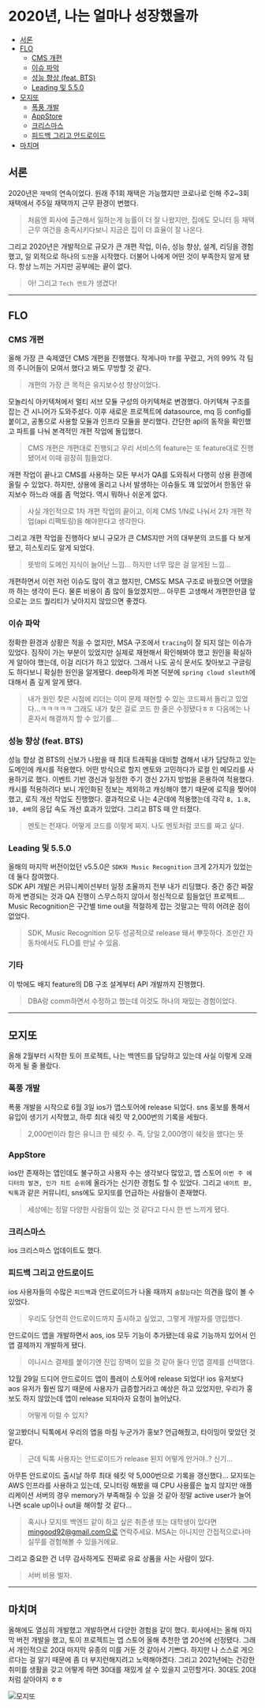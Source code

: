 # 2020년, 나는 얼마나 성장했을까

* [서론](#서론)
* [FLO](#FLO)
  * [CMS 개편](#CMS-개편)
  * [이슈 파악](#이슈-파악)
  * [성능 향상 (feat. BTS)](#성능-향상-(feat.-BTS))
  * [Leading 및 5.5.0](#Leading-및-5.5.0)
* [모지또](#모지또)
  * [폭풍 개발](#폭풍-개발)
  * [AppStore](#AppStore)
  * [크리스마스](#크리스마스)
  * [피드백 그리고 안드로이드](#피드백-그리고-안드로이드)
* [마치며](#마치며)

## 서론
2020년은 ```재택```의 연속이었다. 원래 주1회 재택은 가능했지만 코로나로 인해 주2~3회 재택에서 주5일 재택까지 근무 환경이 변했다.
> 처음엔 회사에 출근해서 일하는게 능률이 더 잘 나왔지만, 집에도 모니터 등 재택 근무 여건을 충족시키다보니 지금은 집이 더 효율이 잘 나온다.

그리고 2020년은 개발적으로 규모가 큰 개편 작업, 이슈, 성능 향상, 설계, 리딩을 경험했고, 일 외적으로 하나의 ```도전```을 시작했다. 
더불어 나에게 어떤 것이 부족한지 알게 됐다. 항상 느끼는 거지만 공부에는 끝이 없다. 
> 아! 그리고 ```Tech 멘토```가 생겼다!

---

## FLO

### CMS 개편
올해 가장 큰 숙제였던 CMS 개편을 진행했다. 작게나마 ```TF```를 꾸렸고, 거의 99% 각 팀의 주니어들이 모여서 했다고 봐도 무방할 것 같다.
> 개편의 가장 큰 목적은 유지보수성 향상이었다.

모놀리식 아키텍쳐에서 멀티 서브 모듈 구성의 아키텍쳐로 변경했다. 아키텍쳐 구조를 잡는 건 시니어가 도와주셨다. 
이후 새로운 프로젝트에 datasource, mq 등 config를 붙이고, 공통으로 사용할 모듈과 인프라 모듈을 분리했다. 
간단한 api의 동작을 확인했고 파트를 나눠 본격적인 개편 작업에 돌입했다.
> CMS 개편은 개편대로 진행되고 우리 서비스의 feature는 또 feature대로 진행됐어서 이때 굉장히 힘들었다.

개편 작업이 끝나고 CMS를 사용하는 모든 부서가 QA를 도와줘서 다행히 상용 환경에 올릴 수 있었다. 
하지만, 상용에 올리고 나서 발생하는 이슈들도 꽤 있었어서 한동안 유지보수 하느라 애를 좀 먹었다. 역시 뭐하나 쉬운게 없다. 
> 사실 개인적으로 1차 개편 작업의 끝이고, 이제 CMS 1/N로 나눠서 2차 개편 작업(api 리팩토링)을 해야한다고 생각한다.

그리고 개편 작업을 진행하다 보니 규모가 큰 CMS지만 거의 대부분의 코드를 다 보게 됐고, 히스토리도 알게 되었다.
> 뜻밖의 도메인 지식이 늘어난 느낌... 하지만 너무 많은 걸 알게된 느낌...

개편하면서 이런 저런 이슈도 많이 겪고 했지만, CMS도 MSA 구조로 바꿨으면 어땠을까 하는 생각이 든다. 물론 비용이 좀 많이 들었겠지만... 
아무튼 고생해서 개편한만큼 앞으로는 코드 퀄리티가 낮아지지 않았으면 좋겠다.

### 이슈 파악
정확한 환경과 상황은 적을 수 없지만, MSA 구조에서 ```tracing```이 잘 되지 않는 이슈가 있었다. 
짐작이 가는 부분이 있었지만 실제로 재현해서 확인해봐야 했고 원인을 확실하게 알아야 했는데, 이걸 리더가 하고 있었다. 
그래서 나도 공식 문서도 찾아보고 구글링도 하다보니 확실한 원인을 알게됐다. 
deep하게 파본 덕분에 ```spring cloud sleuth```에 대해서 좀 깊게 알게 됐다.
> 내가 원인 찾은 시점에 리더는 이미 문제 재현할 수 있는 코드짜서 돌리고 있었다...ㅋㅋㅋㅋㅋ
> 그래도 내가 찾은 걸로 코드 한 줄은 수정됐다ㅎㅎ  다음에는 나 혼자서 해결까지 할 수 있기를...

### 성능 향상 (feat. BTS)
성능 향상 겸 BTS의 신보가 나왔을 때 최대 트래픽을 대비할 겸해서 내가 담당하고 있는 도메인에 캐시를 적용했다. 
어떤 방식으로 할지 멘토와 고민하다가 로컬 인 메모리를 사용하기로 했다. 이벤트 기반 갱신과 일정한 주기 갱신 2가지 방법을 혼용하여 적용했다.
캐시를 적용하려다 보니 개인화된 정보는 제외하고 캐싱해야 했기 때문에 로직을 찢어야 했고, 로직 개선 작업도 진행했다. 
결과적으로 나는 4군데에 적용했는데 각각 ```8, 1.8, 10, 4배```의 응답 속도 개선 효과가 있었다. 그리고 BTS 때 안 터졌다.
> 멘토는 천재다. 어떻게 코드를 이렇게 짜지. 나도 멘토처럼 코드를 짜고 싶다.
  
### Leading 및 5.5.0
올해의 마지막 버전이었던 v5.5.0은 ```SDK와 Music Recognition``` 크게 2가지가 있었는데 둘다 참여했다.<br>
SDK API 개발은 커뮤니케이션부터 일정 조율까지 전부 내가 리딩했다. 중간 중간 짜잘하게 변경되는 것과 QA 진행이 스무스하지 않아서 정신적으로 힘들었던 프로젝트... 
Music Recognition은 구간별 time out을 적절하게 잡는 것말고는 딱히 어려운 점이 없었다.
> SDK, Music Recognition 모두 성공적으로 release 돼서 뿌듯하다. 조만간 자동차에서도 FLO를 만날 수 있음.

### 기타
이 밖에도 배지 feature의 DB 구조 설계부터 API 개발까지 진행했다.
> DBA랑 comm하면서 수정하고 했는데 이것도 하나의 재밌는 경험이었다.

---

## 모지또
올해 2월부터 시작한 토이 프로젝트, 나는 백엔드를 담당하고 있는데 사실 이렇게 오래 하게 될 줄 몰랐다.

### 폭풍 개발
폭풍 개발을 시작으로 6월 3일 ios가 앱스토어에 release 되었다. 
sns 홍보를 통해서 유입이 생기기 시작했고, 하루 최대 쉐킷 약 2,000번의 기록을 세웠다.
> 2,000번이라 함은 유니크 한 쉐킷 수. 즉, 당일 2,000명이 쉐킷을 했다는 뜻

### AppStore
ios만 존재하는 앱인데도 불구하고 사용자 수는 생각보다 많았고, 앱 스토어 ```이번 주 에디터의 발견, 인가 차트 순위```에 올라가는 신기한 경험도 할 수 있었다. 
그리고 ```네이트 판, 틱톡```과 같은 커뮤니티, sns에도 모지또를 언급하는 사람들이 존재했다.
> 세상에는 정말 다양한 사람들이 있는 것 같다고 다시 한 번 느끼게 됐다.

### 크리스마스
ios 크리스마스 업데이트도 했다. 

### 피드백 그리고 안드로이드
ios 사용자들의 수많은 ```피드백```과 안드로이드가 나올 때까지 ```숨참는다```는 의견을 많이 볼 수 있었다.
> 우리도 당연히 안드로이드까지 출시하고 싶었고, 그렇게 개발자를 영입했다.

안드로이드 앱을 개발하면서 aos, ios 모두 기능이 추가됐는데 유료 기능까지 있어서 인앱 결제까지 개발하게 됐다. 
> 이니시스 결제를 붙이기엔 진입 장벽이 있을 것 같아 둘다 인앱 결제를 선택했다.

12월 29일 드디어 안드로이드 앱이 플레이 스토어에 release 되었다! ios 유저보다 aos 유저가 훨씬 많기 때문에 사용자가 급증할거라고 예상은 하고 있었지만, 
우리가 홍보도 하지 않았는데 앱이 release 되자마자 요청이 늘어났다.
> 어떻게 이럴 수 있지?

알고봤더니 틱톡에서 우리의 앱을 마침 누군가가 홍보? 언급해줬고, 타이밍이 맞았던 것 같다.
> 근데 틱톡 사용자는 안드로이드가 release 된지 어떻게 안거야..? 신기...

아무튼 안드로이드 출시날 하루 최대 쉐킷 약 5,000번으로 기록을 갱신했다... 
모지또는 AWS 인프라를 사용하고 있는데, 모니터링 해봤을 때 CPU 사용률은 높지 않지만 애플리케이션 서버의 경우 memory가 부족해질 수 있을 것 같아 
정말 active user가 늘어나면 scale up이나 out을 해야할 것 같다...
> 혹시나 모지또 백엔드 같이 하고 싶은 취준생 또는 대학생이 있다면 mingood92@gmail.com으로 연락주세요. MSA는 아니지만 간접적으로나마 실무를 경험해볼 수 있을거에요.

그리고 중요한 건 너무 감사하게도 진짜로 유료 상품을 사는 사람이 있다.
> 서버 비용 벌자.

---

## 마치며
올해에도 열심히 개발했고 개발하면서 다양한 경험을 같이 했다. 회사에서는 올해 마지막 버전 개발을 했고, 
토이 프로젝트는 앱 스토어 올해 추천한 앱 20선에 선정됐다. 그래서 개인적으로 20대 마지막 유종의 미를 거둔 것 같아서 기쁘다. 
하지만 나 스스로 게으르다는 걸 알기 때문에 좀 더 부지런해지려고 노력해야겠다. 그리고 2021년에는 건강한 취미를 생활을 갖고 
어떻게 하면 30대를 재밌게 살 수 있을지 고민할거다. 30대도 20대처럼 살아야지 ㅎㅎ

![모지또](mojito.jpg)